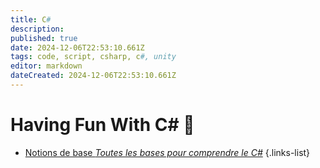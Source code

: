 ```yaml
---
title: C#
description: 
published: true
date: 2024-12-06T22:53:10.661Z
tags: code, script, csharp, c#, unity
editor: markdown
dateCreated: 2024-12-06T22:53:10.661Z
---
```


# Having Fun With C# 💪

- [Notions de base *Toutes les bases pour comprendre le C#*](/charp/notion)
{.links-list}